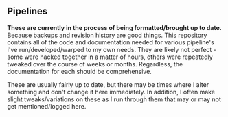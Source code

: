## Pipelines
**These are currently in the process of being formatted/brought up to date.**  
Because backups and revision history are good things. This repository contains all of the code and documentation needed for various pipeline's I've run/developed/warped to my own needs. They are likely not perfect - some were hacked together in a matter of hours, others were repeatedly tweaked over the course of weeks or months. Regardless, the documentation for each should be comprehensive.  

These are usually fairly up to date, but there may be times where I alter something and don't change it here immediately. In addition, I often make slight tweaks/variations on these as I run through them that may or may not get mentioned/logged here.
